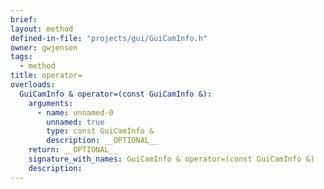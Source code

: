 ```yaml
---
brief:
layout: method
defined-in-file: "projects/gui/GuiCamInfo.h"
owner: gwjensen
tags:
  - method
title: operator=
overloads:
  GuiCamInfo & operator=(const GuiCamInfo &):
    arguments:
      - name: unnamed-0
        unnamed: true
        type: const GuiCamInfo &
        description: __OPTIONAL__
    return: __OPTIONAL__
    signature_with_names: GuiCamInfo & operator=(const GuiCamInfo &)
    description:
---
```

